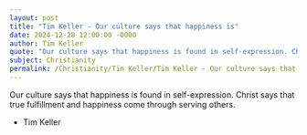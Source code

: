 ```yaml
---
layout: post
title: "Tim Keller - Our culture says that happiness is"
date: 2024-12-28 12:00:00 -0000
author: Tim Keller
quote: "Our culture says that happiness is found in self-expression. Christ says that true fulfillment and happiness come through serving others."
subject: Christianity
permalink: /Christianity/Tim Keller/Tim Keller - Our culture says that happiness is
---
```


Our culture says that happiness is found in self-expression. Christ says that true fulfillment and happiness come through serving others.

- Tim Keller

